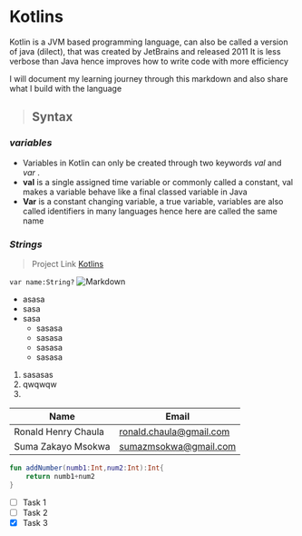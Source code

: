 # Kotlins
Kotlin is a JVM based programming language, can also be called a version of java (dilect), that was created by JetBrains and released 2011
It is less verbose than Java hence improves how to write code with more efficiency

I will document my learning journey through this markdown and also share what I build with the language

> ## Syntax

### __*variables*__
- Variables in Kotlin can only be created through two keywords _val_ and *var* .
- __val__ is a single assigned time variable or commonly called a constant, val makes a variable behave like a final classed variable in Java
- __Var__ is a constant changing variable, a true variable, variables are also called identifiers in many languages hence here are called the same name
### _Strings_
<!-- that how to create a link in markdown-->
> Project Link [Kotlins](https://www.github.com/ronaldchaula/kotlins  "Kotlins Repository")
<!-- code blocks will have to be back ticked-->
`var name:String?`
![Markdown](https://lh3.googleusercontent.com/p/AF1QipPlXGNEL2363SBzfSqTTzxKlSu4nJ2NxR1dwpX5=s680-w680-h510)
* asasa
* sasa
* sasa
    * sasasa
    * sasasa
    * sasasa
    * sasasa
1. sasasas
2. qwqwqw
3. 
| Name                | Email                   |
|---------------------|-------------------------|
| Ronald Henry Chaula | ronald.chaula@gmail.com |
| Suma Zakayo Msokwa  | sumazmsokwa@gmail.com   |

```Kotlin
fun addNumber(numb1:Int,num2:Int):Int{
    return numb1+num2
}

```
* [ ] Task 1
* [ ] Task 2
* [x] Task 3